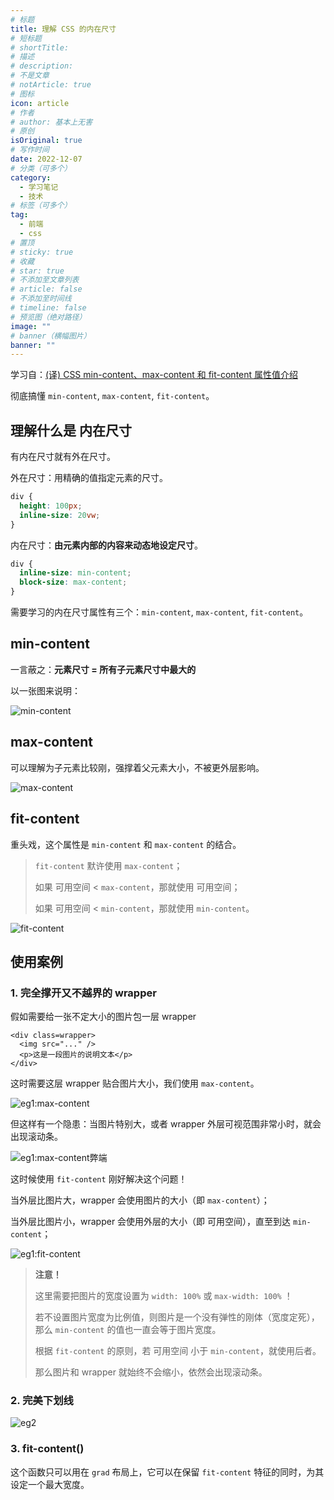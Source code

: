 ```yaml
---
# 标题
title: 理解 CSS 的内在尺寸
# 短标题
# shortTitle: 
# 描述
# description: 
# 不是文章
# notArticle: true
# 图标
icon: article
# 作者
# author: 基本上无害
# 原创
isOriginal: true
# 写作时间
date: 2022-12-07
# 分类（可多个）
category:
  - 学习笔记
  - 技术
# 标签（可多个）
tag:
  - 前端
  - css
# 置顶
# sticky: true
# 收藏
# star: true
# 不添加至文章列表
# article: false
# 不添加至时间线
# timeline: false
# 预览图（绝对路径）
image: ""
# banner（横幅图片）
banner: ""
---
```


学习自：[(译) CSS min-content、max-content 和 fit-content 属性值介绍](https://juejin.cn/post/6844904065692909576)

彻底搞懂 `min-content`, `max-content`, `fit-content`。

<!-- more -->

## 理解什么是 **内在尺寸**

有内在尺寸就有外在尺寸。

外在尺寸：用精确的值指定元素的尺寸。

```css
div {
  height: 100px;
  inline-size: 20vw;
}
```

内在尺寸：**由元素内部的内容来动态地设定尺寸**。

```css
div {
  inline-size: min-content;
  block-size: max-content;
}
```

需要学习的内在尺寸属性有三个：`min-content`, `max-content`, `fit-content`。

## min-content

一言蔽之：**元素尺寸 = 所有子元素尺寸中最大的**

以一张图来说明：

![min-content](https://s2.loli.net/2022/12/08/dMHXlDspyf1OmW8.jpg)

## max-content

可以理解为子元素比较刚，强撑着父元素大小，不被更外层影响。

![max-content](https://s2.loli.net/2022/12/08/xWsTVEK8QrOplN6.jpg)

## fit-content

重头戏，这个属性是 `min-content` 和 `max-content` 的结合。

> `fit-content` 默许使用 `max-content`；
>
> 如果 可用空间 < `max-content`，那就使用 可用空间；
>
> 如果 可用空间 < `min-content`，那就使用 `min-content`。

![fit-content](https://s2.loli.net/2022/12/08/gewxOvzMuaXkV9c.gif)

## 使用案例

### 1. 完全撑开又不越界的 wrapper

假如需要给一张不定大小的图片包一层 wrapper

```text
<div class=wrapper>
  <img src="..." />
  <p>这是一段图片的说明文本</p>
</div>
```

这时需要这层 wrapper 贴合图片大小，我们使用 `max-content`。

![eg1:max-content](https://s2.loli.net/2022/12/08/uTaOY2eIWio4yKG.jpg)

但这样有一个隐患：当图片特别大，或者 wrapper 外层可视范围非常小时，就会出现滚动条。

![eg1:max-content弊端](https://s2.loli.net/2022/12/08/Y72SHWaZRMuwQf5.jpg)

这时候使用 `fit-content` 刚好解决这个问题！

当外层比图片大，wrapper 会使用图片的大小（即 `max-content`）；

当外层比图片小，wrapper 会使用外层的大小（即 可用空间），直至到达 `min-content`；

![eg1:fit-content](https://s2.loli.net/2022/12/08/vrR9Wuc7COBeDzs.jpg)

> **注意！**
>
> 这里需要把图片的宽度设置为 `width: 100%` 或 `max-width: 100%` ！
>
> 若不设置图片宽度为比例值，则图片是一个没有弹性的刚体（宽度定死），那么 `min-content` 的值也一直会等于图片宽度。
>
> 根据 `fit-content` 的原则，若 可用空间 小于 `min-content`，就使用后者。
>
> 那么图片和 wrapper 就始终不会缩小，依然会出现滚动条。

### 2. 完美下划线

![eg2](https://s2.loli.net/2022/12/08/Je4jxOdHcfqgbB9.jpg)

### 3. fit-content()

这个函数只可以用在 `grad` 布局上，它可以在保留 `fit-content` 特征的同时，为其设定一个最大宽度。
